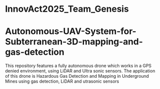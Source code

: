 # InnovAct2025_Team_Genesis
# Autonomous-UAV-System-for-Subterranean-3D-mapping-and-gas-detection
This repository features a fully autonomous drone which works in a GPS denied environment, using LiDAR and Ultra sonic sensors. The application of this drone is Hazardous Gas Detection and Mapping in Underground Mines using gas detection, LiDAR and utrasonic sensors
